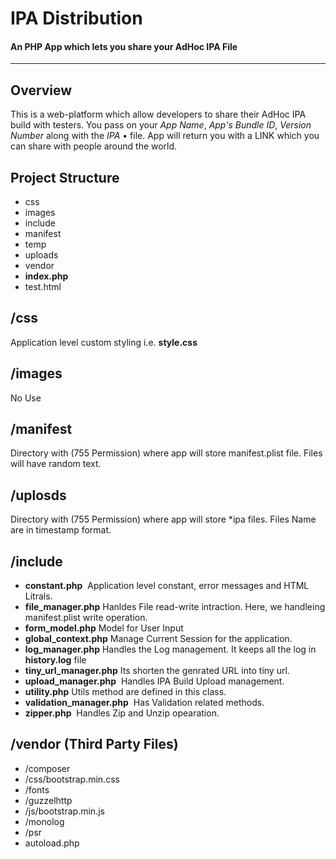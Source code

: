 # IPA Distribution
#### An PHP App which lets you share your AdHoc IPA File
------
## Overview
This is a web-platform which allow developers to share their AdHoc IPA build with testers. You pass on your *App Name*, *App's Bundle ID*, *Version Number* along with the *IPA* • file.
App will return you with a LINK which you can share with people around the world.

## Project Structure
* css
* images
* include
* manifest
* temp
* uploads
* vendor
* **index.php**
* test.html

## /css
  Application level custom styling i.e. **style.css**

## /images
   No Use

## /manifest
  Directory with (755 Permission) where app will store manifest.plist file. Files will have random text.

## /uplosds
  Directory with (755 Permission) where app will store *ipa files. Files Name are in timestamp format.
  
## /include
* **constant.php**
  Application level constant, error messages and HTML Litrals.
* **file_manager.php**
  Hanldes File read-write intraction. Here, we handleing manifest.plist write operation.
* **form_model.php**
  Model for User Input
* **global_context.php**
  Manage Current Session for the application.
* **log_manager.php**
  Handles the Log management. It keeps all the log in **history.log** file
* **tiny_url_manager.php**
  Its shorten the genrated URL into tiny url.
* **upload_manager.php**
  Handles IPA Build Upload management. 
* **utility.php**
  Utils method are defined in this class.
* **validation_manager.php**
  Has Validation related methods.
* **zipper.php**
  Handles Zip and Unzip opearation.

## /vendor (Third Party Files)
* /composer
* /css/bootstrap.min.css
* /fonts
* /guzzelhttp
* /js/bootstrap.min.js
* /monolog
* /psr
* autoload.php


